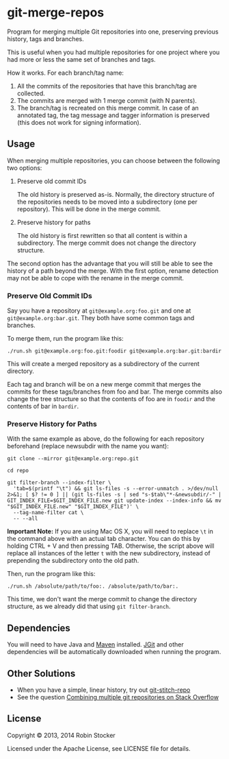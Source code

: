 git-merge-repos
===============

Program for merging multiple Git repositories into one, preserving previous
history, tags and branches.

This is useful when you had multiple repositories for one project where you had
more or less the same set of branches and tags.

How it works. For each branch/tag name:

1. All the commits of the repositories that have this branch/tag are collected.
2. The commits are merged with 1 merge commit (with N parents).
3. The branch/tag is recreated on this merge commit. In case of an annotated
   tag, the tag message and tagger information is preserved (this does not work
   for signing information).

Usage
-----

When merging multiple repositories, you can choose between the following two
options:

1. Preserve old commit IDs

   The old history is preserved as-is. Normally, the directory structure of the
   repositories needs to be moved into a subdirectory (one per repository).
   This will be done in the merge commit.

2. Preserve history for paths

   The old history is first rewritten so that all content is within a
   subdirectory. The merge commit does not change the directory structure.

The second option has the advantage that you will still be able to see the
history of a path beyond the merge. With the first option, rename detection may
not be able to cope with the rename in the merge commit.

### Preserve Old Commit IDs

Say you have a repository at `git@example.org:foo.git` and one at
`git@example.org:bar.git`. They both have some common tags and branches.

To merge them, run the program like this:

    ./run.sh git@example.org:foo.git:foodir git@example.org:bar.git:bardir

This will create a merged repository as a subdirectory of the current
directory.

Each tag and branch will be on a new merge commit that merges the commits for
these tags/branches from foo and bar. The merge commits also change the tree
structure so that the contents of foo are in `foodir` and the contents of bar
in `bardir`.

### Preserve History for Paths

With the same example as above, do the following for each repository beforehand
(replace newsubdir with the name you want):

    git clone --mirror git@example.org:repo.git

    cd repo

    git filter-branch --index-filter \
      'tab=$(printf "\t") && git ls-files -s --error-unmatch . >/dev/null 2>&1; [ $? != 0 ] || (git ls-files -s | sed "s-$tab\"*-&newsubdir/-" | GIT_INDEX_FILE=$GIT_INDEX_FILE.new git update-index --index-info && mv "$GIT_INDEX_FILE.new" "$GIT_INDEX_FILE")' \
      --tag-name-filter cat \
      -- --all

**Important Note:** If you are using Mac OS X, you will need to replace `\t` in the command above with an actual tab character. You can do this by holding CTRL + V and then pressing TAB. Otherwise, the script above will replace all instances of the letter `t` with the new subdirectory, instead of prepending the subdirectory onto the old path.

Then, run the program like this:

    ./run.sh /absolute/path/to/foo:. /absolute/path/to/bar:.

This time, we don't want the merge commit to change the directory structure, as
we already did that using `git filter-branch`.

Dependencies
------------

You will need to have Java and [Maven][maven] installed. [JGit][jgit] and other
dependencies will be automatically downloaded when running the program.

Other Solutions
---------------

* When you have a simple, linear history, try out
  [git-stitch-repo][git-stitch-repo]
* See the question [Combining multiple git repositories on Stack Overflow][stackoverflow]

License
-------

Copyright © 2013, 2014 Robin Stocker

Licensed under the Apache License, see LICENSE file for details.

[maven]: http://maven.apache.org/
[jgit]: http://eclipse.org/jgit/
[git-stitch-repo]: http://search.cpan.org/~book/Git-FastExport-0.105/script/git-stitch-repo
[stackoverflow]: http://stackoverflow.com/questions/277029/combining-multiple-git-repositories
